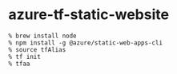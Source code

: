 # azure-tf-static-website

```shell
% brew install node
% npm install -g @azure/static-web-apps-cli
% source tfAlias
% tf init
% tfaa
```
